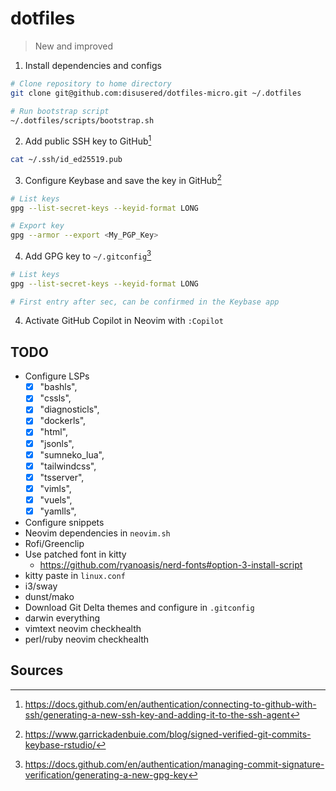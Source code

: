 # dotfiles

> New and improved

1. Install dependencies and configs
  ```sh
  # Clone repository to home directory
  git clone git@github.com:disusered/dotfiles-micro.git ~/.dotfiles

  # Run bootstrap script
  ~/.dotfiles/scripts/bootstrap.sh
  ```

2. Add public SSH key to GitHub[^1]
  ```sh
  cat ~/.ssh/id_ed25519.pub
  ```

3. Configure Keybase and save the key in GitHub[^2]
  ```sh
  # List keys
  gpg --list-secret-keys --keyid-format LONG
  
  # Export key
  gpg --armor --export <My_PGP_Key>
  ```

4. Add GPG key to `~/.gitconfig`[^3]
  ```sh
  # List keys
  gpg --list-secret-keys --keyid-format LONG
  
  # First entry after sec, can be confirmed in the Keybase app
  ```

4. Activate GitHub Copilot in Neovim with `:Copilot`

## TODO

- Configure LSPs
  - [x] "bashls",
  - [x] "cssls",
  - [x] "diagnosticls",
  - [x] "dockerls",
  - [x] "html",
  - [x] "jsonls",
  - [x] "sumneko_lua",
  - [x] "tailwindcss",
  - [x] "tsserver",
  - [x] "vimls",
  - [x] "vuels",
  - [x] "yamlls",
- Configure snippets
- Neovim dependencies in `neovim.sh`
- Rofi/Greenclip
- Use patched font in kitty
  - https://github.com/ryanoasis/nerd-fonts#option-3-install-script
- kitty paste in `linux.conf`
- i3/sway
- dunst/mako
- Download Git Delta themes and configure in `.gitconfig`
- darwin everything
- vimtext neovim checkhealth
- perl/ruby neovim checkhealth

## Sources

[^1]: https://docs.github.com/en/authentication/connecting-to-github-with-ssh/generating-a-new-ssh-key-and-adding-it-to-the-ssh-agent
[^2]: https://www.garrickadenbuie.com/blog/signed-verified-git-commits-keybase-rstudio/
[^3]: https://docs.github.com/en/authentication/managing-commit-signature-verification/generating-a-new-gpg-key
